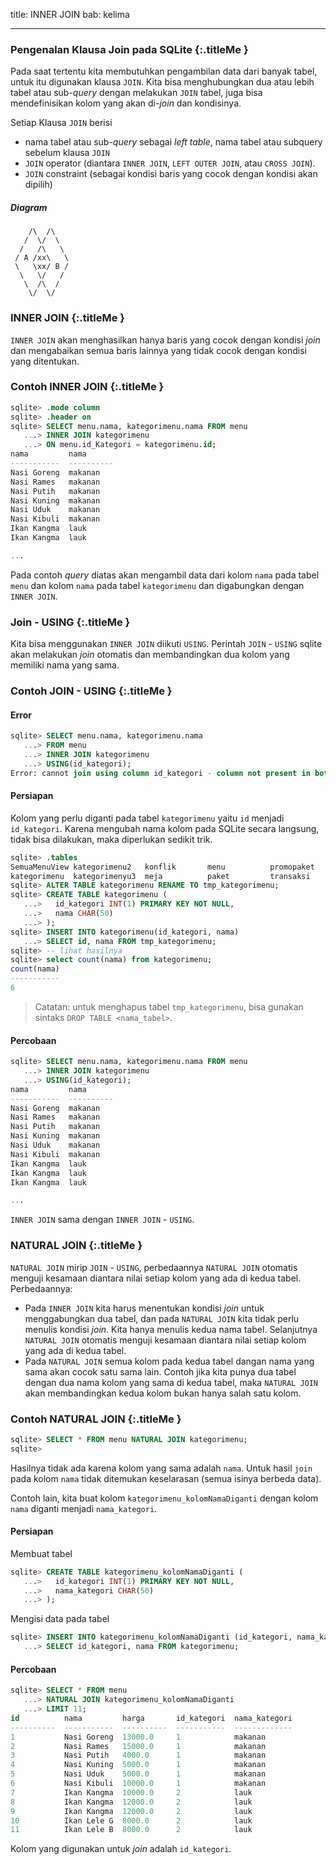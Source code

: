 title: INNER JOIN
bab: kelima

---


### <i class="fa fa-info-circle"></i> Pengenalan Klausa Join pada SQLite {:.titleMe }

Pada saat tertentu kita membutuhkan pengambilan data dari banyak tabel, untuk itu digunakan klausa `JOIN`.
Kita bisa menghubungkan dua atau lebih tabel atau sub-_query_ dengan melakukan `JOIN` tabel, juga bisa mendefinisikan kolom yang akan di-_join_ dan kondisinya.

Setiap Klausa `JOIN` berisi

- nama tabel atau sub-_query_ sebagai _left table_, nama tabel atau subquery sebelum klausa `JOIN`
- `JOIN` operator (diantara `INNER JOIN`, `LEFT OUTER JOIN`, atau `CROSS JOIN`).
- `JOIN` constraint (sebagai kondisi baris yang cocok dengan kondisi akan dipilih)

##### Diagram

```
    /\  /\
   /  \/  \
  /   /\   \
 / A /xx\   \
 \   \xx/ B /
  \   \/   /
   \  /\  /
    \/  \/ 
```

### <i class="fa fa-info-circle"></i> INNER JOIN {:.titleMe }

`INNER JOIN` akan menghasilkan hanya baris yang cocok dengan kondisi _join_ dan mengabaikan semua baris lainnya yang tidak cocok dengan kondisi yang ditentukan.


### <i class="fa fa-code"></i> Contoh INNER JOIN {:.titleMe }

```sql
sqlite> .mode column
sqlite> .header on
sqlite> SELECT menu.nama, kategorimenu.nama FROM menu
   ...> INNER JOIN kategorimenu
   ...> ON menu.id_Kategori = kategorimenu.id;
nama         nama      
-----------  ----------
Nasi Goreng  makanan   
Nasi Rames   makanan   
Nasi Putih   makanan   
Nasi Kuning  makanan   
Nasi Uduk    makanan   
Nasi Kibuli  makanan   
Ikan Kangma  lauk      
Ikan Kangma  lauk

...

```

Pada contoh _query_ diatas akan mengambil data dari kolom `nama` pada tabel `menu` dan kolom `nama` pada tabel `kategorimenu` dan digabungkan dengan `INNER JOIN`.


### <i class="fa fa-info-circle"></i> Join - USING {:.titleMe }

Kita bisa menggunakan `INNER JOIN` diikuti `USING`.
Perintah `JOIN` - `USING` sqlite akan melakukan _join_ otomatis dan membandingkan dua kolom yang memiliki nama yang sama.


### <i class="fa fa-code"></i> Contoh JOIN - USING {:.titleMe }

#### Error

```sql
sqlite> SELECT menu.nama, kategorimenu.nama
   ...> FROM menu
   ...> INNER JOIN kategorimenu
   ...> USING(id_kategori);
Error: cannot join using column id_kategori - column not present in both tables
```

#### Persiapan

Kolom yang perlu diganti pada tabel `kategorimenu`  yaitu `id` menjadi `id_kategori`.
Karena mengubah nama kolom pada SQLite secara langsung, tidak bisa dilakukan, maka diperlukan sedikit trik.

```sql
sqlite> .tables
SemuaMenuView kategorimenu2   konflik       menu          promopaket    
kategorimenu  kategorimenyu3  meja          paket         transaksi     
sqlite> ALTER TABLE kategorimenu RENAME TO tmp_kategorimenu;
sqlite> CREATE TABLE kategorimenu (
   ...>   id_kategori INT(1) PRIMARY KEY NOT NULL,
   ...>   nama CHAR(50)
   ...> );
sqlite> INSERT INTO kategorimenu(id_kategori, nama)
   ...> SELECT id, nama FROM tmp_kategorimenu;
sqlite> -- lihat hasilnya   
sqlite> select count(nama) from kategorimenu;
count(nama)
-----------
6 
```

> Catatan: untuk menghapus tabel `tmp_kategorimenu`, bisa gunakan sintaks `DROP TABLE <nama_tabel>`.


#### Percobaan

```sql
sqlite> SELECT menu.nama, kategorimenu.nama FROM menu
   ...> INNER JOIN kategorimenu
   ...> USING(id_kategori);
nama         nama      
-----------  ----------
Nasi Goreng  makanan   
Nasi Rames   makanan   
Nasi Putih   makanan   
Nasi Kuning  makanan   
Nasi Uduk    makanan   
Nasi Kibuli  makanan   
Ikan Kangma  lauk      
Ikan Kangma  lauk      
Ikan Kangma  lauk

...

```

`INNER JOIN` sama dengan `INNER JOIN` - `USING`.


### <i class="fa fa-info-circle"></i> NATURAL JOIN {:.titleMe }

`NATURAL JOIN` mirip `JOIN` - `USING`, perbedaannya `NATURAL JOIN` otomatis menguji kesamaan diantara nilai setiap kolom yang ada di kedua tabel.
Perbedaannya:

- Pada `INNER JOIN` kita harus menentukan kondisi _join_ untuk menggabungkan dua tabel, dan pada `NATURAL JOIN` kita tidak perlu menulis kondisi _join_. 
  Kita hanya menulis kedua nama tabel.
  Selanjutnya `NATURAL JOIN` otomatis menguji kesamaan diantara nilai setiap kolom yang ada di kedua tabel.
- Pada `NATURAL JOIN` semua kolom pada kedua tabel dangan nama yang sama akan cocok satu sama lain.
  Contoh jika kita punya dua tabel dengan dua nama kolom yang sama di kedua tabel, maka `NATURAL JOIN` akan membandingkan kedua kolom bukan hanya salah satu kolom.


### <i class="fa fa-code"></i> Contoh NATURAL JOIN {:.titleMe }

```sql
sqlite> SELECT * FROM menu NATURAL JOIN kategorimenu;
sqlite> 
```

Hasilnya tidak ada karena kolom yang sama adalah `nama`.
Untuk hasil `join` pada kolom `nama` tidak ditemukan keselarasan (semua isinya berbeda data).

Contoh lain, kita buat kolom `kategorimenu_kolomNamaDiganti` dengan kolom `nama` diganti menjadi `nama_kategori`.

#### Persiapan

Membuat tabel
```sql
sqlite> CREATE TABLE kategorimenu_kolomNamaDiganti (
   ...>   id_kategori INT(1) PRIMARY KEY NOT NULL,
   ...>   nama_kategori CHAR(50)
   ...> );  
```

Mengisi data pada tabel
```sql
sqlite> INSERT INTO kategorimenu_kolomNamaDiganti (id_kategori, nama_kategori)
   ...> SELECT id_kategori, nama FROM kategorimenu;
```

#### Percobaan

```sql
sqlite> SELECT * FROM menu
   ...> NATURAL JOIN kategorimenu_kolomNamaDiganti
   ...> LIMIT 11;
id          nama         harga       id_kategori  nama_kategori
----------  -----------  ----------  -----------  -------------
1           Nasi Goreng  13000.0     1            makanan      
2           Nasi Rames   15000.0     1            makanan      
3           Nasi Putih   4000.0      1            makanan      
4           Nasi Kuning  5000.0      1            makanan      
5           Nasi Uduk    5000.0      1            makanan      
6           Nasi Kibuli  10000.0     1            makanan      
7           Ikan Kangma  10000.0     2            lauk         
8           Ikan Kangma  12000.0     2            lauk         
9           Ikan Kangma  12000.0     2            lauk         
10          Ikan Lele G  8000.0      2            lauk         
11          Ikan Lele B  8000.0      2            lauk
```

Kolom yang digunakan untuk _join_ adalah `id_kategori`.